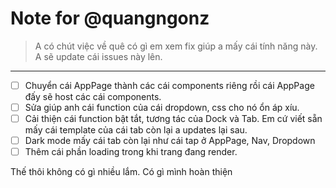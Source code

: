 # Note for @quangngonz 

> A có chút việc về quê có gì em xem fix giúp a mấy cái tính năng này. A sẽ update cái issues này lên.
_____

- [ ] Chuyển cái AppPage thành các cái components riêng rồi cái AppPage đấy sẽ host các cái components.
- [ ] Sửa giúp anh cái function của cái dropdown, css cho nó ổn áp xíu.
- [ ] Cải thiện cái function bật tắt, tương tác của Dock và Tab. Em cứ viết sẵn mấy cái template của cái tab còn lại a updates lại sau.
- [ ] Dark mode mấy cái tab còn lại như cái tap ở AppPage, Nav, Dropdown
- [ ] Thêm cái phần loading trong khi trang đang render.

Thế thôi không có gì nhiều lắm. Có gì mình hoàn thiện
